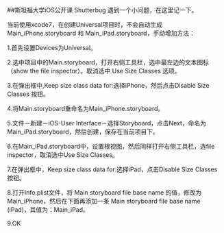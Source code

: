 ##斯坦福大学iOS公开课 Shutterbug
遇到一个小问题，在这里记一下。

当前使用xcode7，在创建Universal项目时，不会自动生成 Main_iPhone.storyboard 和 Main_iPad.storyboard，手动增加方法：

1.首先设置Devices为Universal。

2.选中项目中的Main.storyboard，打开右侧工具栏，选中最左边的文本图标（show the file inspector），取消选中 Use Size Classes 选项。

3.在弹出框中,Keep size class data for:选择iPhone，然后点击Disable Size Classes 按钮。

4.将Main.storyboard重命名为Main_iPhone.storyboard。

5.文件－新建－iOS-User Interface－选择Storyboard，点击Next，命名为Main_iPad.storyboard，然后创建，保存在当前项目下。

6.在Main_iPad.storyboard中，设置根视图，然后同样打开右侧工具栏，选file inspector，取消选中Use Size Classes。

7.在弹出框中，Keep size class data for:选择iPad，点击Disable Size Classes 按钮。

8.打开Info.plist文件，将 Main storyboard file base name 的值，修改为 Main_iPhone，然后在下面再添加一条 Main storyboard file base name (iPad)，其值为：Main_iPad。

9.OK

